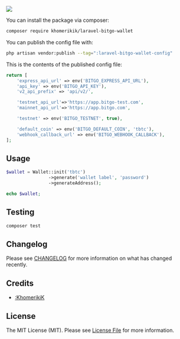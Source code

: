 
[<img src="https://github-ads.s3.eu-central-1.amazonaws.com/support-ukraine.svg?t=1" />](https://supportukrainenow.org)

[comment]: <> (# :package_description)

[comment]: <> ([![Latest Version on Packagist]&#40;https://img.shields.io/packagist/v/:vendor_slug/:package_slug.svg?style=flat-square&#41;]&#40;https://packagist.org/packages/:vendor_slug/:package_slug&#41;)

[comment]: <> ([![GitHub Tests Action Status]&#40;https://img.shields.io/github/workflow/status/:vendor_slug/:package_slug/run-tests?label=tests&#41;]&#40;https://github.com/:vendor_slug/:package_slug/actions?query=workflow%3Arun-tests+branch%3Amain&#41;)

[comment]: <> ([![GitHub Code Style Action Status]&#40;https://img.shields.io/github/workflow/status/:vendor_slug/:package_slug/Check%20&%20fix%20styling?label=code%20style&#41;]&#40;https://github.com/:vendor_slug/:package_slug/actions?query=workflow%3A"Check+%26+fix+styling"+branch%3Amain&#41;)

[comment]: <> ([![Total Downloads]&#40;https://img.shields.io/packagist/dt/:vendor_slug/:package_slug.svg?style=flat-square&#41;]&#40;https://packagist.org/packages/:vendor_slug/:package_slug&#41;)

[comment]: <> (## Installation)

You can install the package via composer:

```bash
composer require khomerikik/laravel-bitgo-wallet
```

You can publish the config file with:

```bash
php artisan vendor:publish --tag=":laravel-bitgo-wallet-config"
```

This is the contents of the published config file:

```php
return [
    'express_api_url' => env('BITGO_EXPRESS_API_URL'),
    'api_key' => env('BITGO_API_KEY'),
    'v2_api_prefix' => 'api/v2/',

    'testnet_api_url'=>'https://app.bitgo-test.com',
    'mainnet_api_url'=>'https://app.bitgo.com',

    'testnet' => env('BITGO_TESTNET', true),

    'default_coin' => env('BITGO_DEFAULT_COIN', 'tbtc'),
    'webhook_callback_url' => env('BITGO_WEBHOOK_CALLBACK'),
];
```

## Usage

```php
$wallet = Wallet::init('tbtc')
                ->generate('wallet label', 'password')
                ->generateAddress();

echo $wallet;
```

## Testing

```bash
composer test
```

## Changelog

Please see [CHANGELOG](CHANGELOG.md) for more information on what has changed recently.

[comment]: <> (## Contributing)

[comment]: <> (Please see [CONTRIBUTING]&#40;https://github.com/spatie/.github/blob/main/CONTRIBUTING.md&#41; for details.)

[comment]: <> (## Security Vulnerabilities)

[comment]: <> (Please review [our security policy]&#40;../../security/policy&#41; on how to report security vulnerabilities.)

## Credits

- [:KhomerikiK](https://github.com/KhomerikiK)

## License

The MIT License (MIT). Please see [License File](LICENSE.md) for more information.
